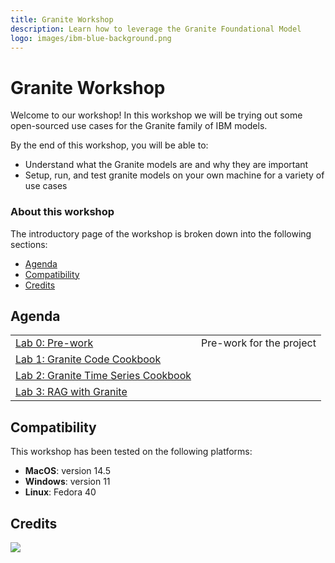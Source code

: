```yaml
---
title: Granite Workshop
description: Learn how to leverage the Granite Foundational Model
logo: images/ibm-blue-background.png
---
```


# Granite Workshop

Welcome to our workshop! In this workshop we will be trying out some open-sourced use cases for the Granite family of IBM models.

By the end of this workshop, you will be able to:

* Understand what the Granite models are and why they are important
* Setup, run, and test granite models on your own machine for a variety of use cases

### About this workshop

The introductory page of the workshop is broken down into the following sections:

* [Agenda](#agenda)
* [Compatibility](#compatibility)
* [Credits](#credits)

## Agenda

|  |  |
| :--- | :--- |
| [Lab 0: Pre-work](pre-work/README.md)  | Pre-work for the project |
| [Lab 1: Granite Code Cookbook](lab-1/README.md) | |
| [Lab 2: Granite Time Series Cookbook](lab-2/README.md) | |
| [Lab 3: RAG with Granite](lab-3/README.md)| |

## Compatibility

This workshop has been tested on the following platforms:

* **MacOS**: version 14.5
* **Windows**: version 11
* **Linux**: Fedora 40

## Credits

<img src="https://count.asgharlabs.io/count?p=/main_granite_workshop_page">

